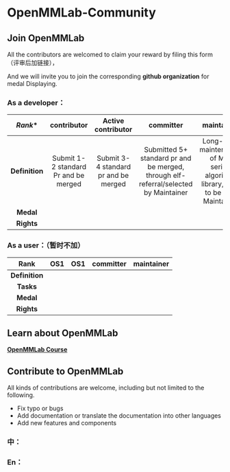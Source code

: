 # OpenMMLab-Community

## Join OpenMMLab
 All the contributors are welcomed to claim your reward by filing this form（评审后加链接），
 
  And we will invite you to join the corresponding **github organization** for medal Displaying.
 
 ### As a developer：
|*Rank**     |  **contributor** | **Active contributor** | **committer** | **maintainer** | 
|:----:   |  :----:      | :----:             |:----:     |:----:      |
|**Definition**  | Submit 1-2 standard Pr and be merged | Submit 3-4 standard pr and be merged      | Submitted 5+ standard pr and be merged, through elf-referral/selected by Maintainer  |  Long-term maintenance of MM series algorithm library, Join to be MM Maintainer |   
|**Medal**  | |   |         |     |   
|**Rights**   |   |      |               |           |   


 ### As a user：（暂时不加）
|**Rank**     |  **OS1** | **OS1** | **committer** | **maintainer** | 
|:----:   |  :----:      | :----:             |:----:     |:----:      |
|**Definition**  |       |          |       |   
|**Tasks**  |       |          |       |   
|**Medal**  |    |  |           |   
|**Rights**   |     |    |       |           |   


## Learn about OpenMMLab

[**OpenMMLab Course**](https://github.com/wangruohui/OpenMMLabCourse)

## Contribute to OpenMMLab

All kinds of contributions are welcome, including but not limited to the following.

* Fix typo or bugs
* Add documentation or translate the documentation into other languages
* Add new features and components

### 中：
### En：

